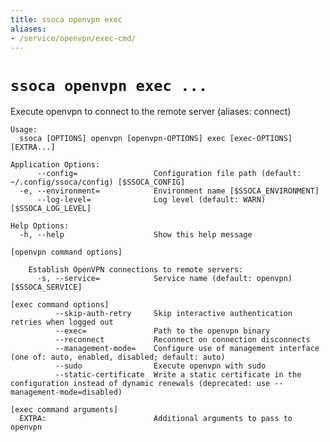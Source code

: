 ```yaml
---
title: ssoca openvpn exec
aliases:
- /service/openvpn/exec-cmd/
---
```


# `ssoca openvpn exec ...`

Execute openvpn to connect to the remote server (aliases: connect)

    Usage:
      ssoca [OPTIONS] openvpn [openvpn-OPTIONS] exec [exec-OPTIONS] [EXTRA...]
    
    Application Options:
          --config=                 Configuration file path (default: ~/.config/ssoca/config) [$SSOCA_CONFIG]
      -e, --environment=            Environment name [$SSOCA_ENVIRONMENT]
          --log-level=              Log level (default: WARN) [$SSOCA_LOG_LEVEL]
    
    Help Options:
      -h, --help                    Show this help message
    
    [openvpn command options]
    
        Establish OpenVPN connections to remote servers:
          -s, --service=            Service name (default: openvpn) [$SSOCA_SERVICE]
    
    [exec command options]
              --skip-auth-retry     Skip interactive authentication retries when logged out
              --exec=               Path to the openvpn binary
              --reconnect           Reconnect on connection disconnects
              --management-mode=    Configure use of management interface (one of: auto, enabled, disabled; default: auto)
              --sudo                Execute openvpn with sudo
              --static-certificate  Write a static certificate in the configuration instead of dynamic renewals (deprecated: use --management-mode=disabled)
    
    [exec command arguments]
      EXTRA:                        Additional arguments to pass to openvpn
    
